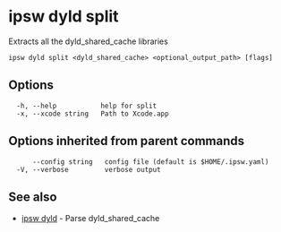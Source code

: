 # ipsw dyld split

Extracts all the dyld_shared_cache libraries

```
ipsw dyld split <dyld_shared_cache> <optional_output_path> [flags]
```

## Options

```
  -h, --help           help for split
  -x, --xcode string   Path to Xcode.app
```

## Options inherited from parent commands

```
      --config string   config file (default is $HOME/.ipsw.yaml)
  -V, --verbose         verbose output
```

## See also

* [ipsw dyld](/cmd/ipsw_dyld/)	 - Parse dyld_shared_cache

